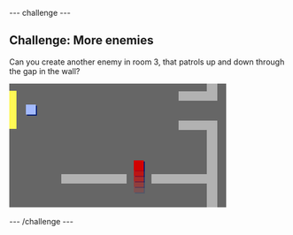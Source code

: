 --- challenge ---
## Challenge: More enemies
Can you create another enemy in room 3, that patrols up and down through the gap in the wall?

![screenshot](images/world-enemy2.png)




--- /challenge ---